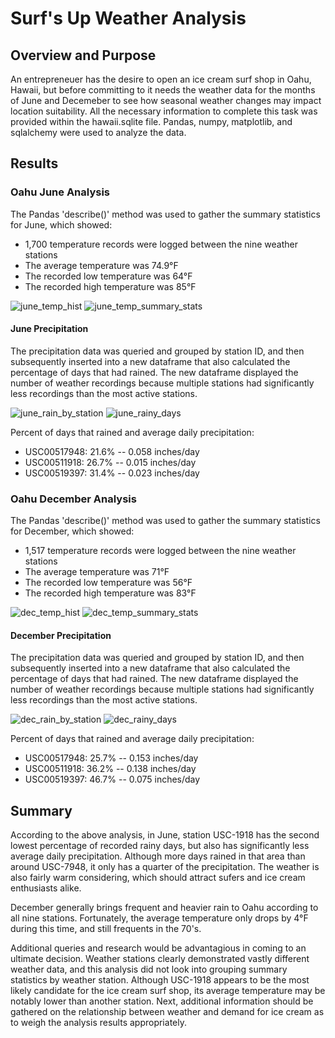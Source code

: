 # Surf's Up Weather Analysis
## Overview and Purpose
An entrepreneuer has the desire to open an ice cream surf shop in Oahu, Hawaii, but before committing to it needs the weather data for the months of June and Decemeber to see how seasonal weather changes may impact location suitability. All the necessary information to complete this task was provided within the hawaii.sqlite file. Pandas, numpy, matplotlib, and sqlalchemy were used to analyze the data.

## Results
### Oahu June Analysis
The Pandas 'describe()' method was used to gather the summary statistics for June, which showed:
  - 1,700 temperature records were logged between the nine weather stations
  - The average temperature was 74.9°F
  - The recorded low temperature was 64°F
  - The recorded high temperature was 85°F

![june_temp_hist](https://user-images.githubusercontent.com/92493572/147423325-a303fe12-aaac-490e-ae1c-fc1624abf369.png)
![june_temp_summary_stats](https://user-images.githubusercontent.com/92493572/147423312-b481330b-ceaf-4cf2-98a6-0753f28a7a5e.png)

#### June Precipitation
The precipitation data was queried and grouped by station ID, and then subsequently inserted into a new dataframe that also calculated the percentage of days that had rained. The new dataframe displayed the number of weather recordings because multiple stations had significantly less recordings than the most active stations.

![june_rain_by_station](https://user-images.githubusercontent.com/92493572/147423567-cde4b524-5b1a-48f8-a909-a8a8eb76a1a9.png)
![june_rainy_days](https://user-images.githubusercontent.com/92493572/147423568-547091db-54cd-461d-ac48-eb8d5fa9952d.png)

Percent of days that rained and average daily precipitation:
  - USC00517948: 21.6%   --   0.058 inches/day
  - USC00511918: 26.7%   --   0.015 inches/day
  - USC00519397: 31.4%   --   0.023 inches/day

### Oahu December Analysis
The Pandas 'describe()' method was used to gather the summary statistics for December, which showed:
  - 1,517 temperature records were logged between the nine weather stations
  - The average temperature was 71°F
  - The recorded low temperature was 56°F
  - The recorded high temperature was 83°F

![dec_temp_hist](https://user-images.githubusercontent.com/92493572/147424089-a52d2700-ad6e-40c1-ac20-2ccefc077c6a.png)
![dec_temp_summary_stats](https://user-images.githubusercontent.com/92493572/147424094-40359df5-ec07-4603-b3a1-65786a4b1d55.png)

#### December Precipitation
The precipitation data was queried and grouped by station ID, and then subsequently inserted into a new dataframe that also calculated the percentage of days that had rained. The new dataframe displayed the number of weather recordings because multiple stations had significantly less recordings than the most active stations.

![dec_rain_by_station](https://user-images.githubusercontent.com/92493572/147424125-e9f3a692-49b2-49f3-9dc6-18e7c64c0353.png)
![dec_rainy_days](https://user-images.githubusercontent.com/92493572/147424128-a9c395b7-0a72-47c3-bef2-6345322533e2.png)


Percent of days that rained and average daily precipitation:
  - USC00517948: 25.7%   --   0.153 inches/day
  - USC00511918: 36.2%   --   0.138 inches/day
  - USC00519397: 46.7%   --   0.075 inches/day

## Summary
According to the above analysis, in June, station USC-1918 has the second lowest percentage of recorded rainy days, but also has significantly less average daily precipitation. Although more days rained in that area than around USC-7948, it only has a quarter of the precipitation. The weather is also fairly warm considering, which should attract sufers and ice cream enthusiasts alike.

December generally brings frequent and heavier rain to Oahu according to all nine stations. Fortunately, the average temperature only drops by 4°F during this time, and still frequents in the 70's.

Additional queries and research would be advantagious in coming to an ultimate decision. Weather stations clearly demonstrated vastly different weather data, and this analysis did not look into grouping summary statistics by weather station. Although USC-1918 appears to be the most likely candidate for the ice cream surf shop, its average temperature may be notably lower than another station. Next, additional information should be gathered on the relationship between weather and demand for ice cream as to weigh the analysis results appropriately.
